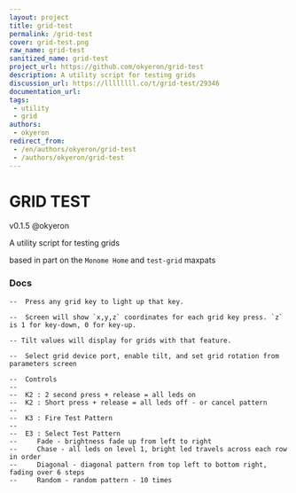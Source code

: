 ```yaml
---
layout: project
title: grid-test
permalink: /grid-test
cover: grid-test.png
raw_name: grid-test
sanitized_name: grid-test
project_url: https://github.com/okyeron/grid-test
description: A utility script for testing grids
discussion_url: https://llllllll.co/t/grid-test/29346
documentation_url: 
tags:
 - utility
 - grid
authors:
 - okyeron
redirect_from:
 - /en/authors/okyeron/grid-test
 - /authors/okyeron/grid-test
---
```


# GRID TEST
v0.1.5
@okyeron

A utility script for testing grids

based in part on the `Monome Home` and `test-grid` maxpats

### Docs
```
--  Press any grid key to light up that key.

--  Screen will show `x,y,z` coordinates for each grid key press. `z` is 1 for key-down, 0 for key-up.

-- Tilt values will display for grids with that feature.  

--  Select grid device port, enable tilt, and set grid rotation from parameters screen

--  Controls
--
--  K2 : 2 second press + release = all leds on
--  K2 : Short press + release = all leds off - or cancel pattern
-- 
--  K3 : Fire Test Pattern
--
--  E3 : Select Test Pattern
--     Fade - brightness fade up from left to right
--     Chase - all leds on level 1, bright led travels across each row in order
--     Diagonal - diagonal pattern from top left to bottom right, fading over 6 steps
--     Random - random pattern - 10 times


```
